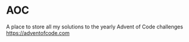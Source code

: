 # AOC
A place to store all my solutions to the yearly Advent of Code challenges
https://adventofcode.com
